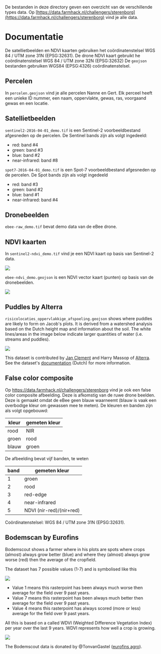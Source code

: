 De bestanden in deze directory geven een overzicht van de verschillende types data. Op [https://data.farmhack.nl/challengers/sterenborg](https://data.farmhack.nl/challengers/sterenborg) vind je alle data.

# Documentatie

De satellietbeelden en NDVI kaarten gebruiken het coördinatenstelsel WGS 84 / UTM zone 31N (EPSG:32631). De drone NDVI kaart gebruikt he coördinatenstelsel WGS 84 / UTM zone 32N (EPSG:32632) De `geojson` bestanden gebruiken WGS84 (EPSG:4326) coördinatenstelsel.

## Percelen

In `percelen.geojson` vind je alle percelen Nanne en Gert. Elk perceel heeft een unieke ID nummer, een naam, oppervlakte, gewas, ras, voorgaand gewas en een locatie.

## Satellietbeelden

`sentinel2-2016-04-01_demo.tif` is een Sentinel-2 voorbeeldbestand afgesneden op de percelen. De Sentinel bands zijn als volgt ingedeeld:

- red: band #4
- green: band #3
- blue: band #2
- near-infrared: band #8

 `spot7-2016-04-01_demo.tif` is een Spot-7 voorbeeldbestand afgesneden op de percelen. De Spot bands zijn als volgt ingedeeld

 - red: band #3
 - green: band #2
 - blue: band #1
 - near-infrared: band #4

## Dronebeelden

`ebee-raw_demo.tif` bevat demo data van de eBee drone.

## NDVI kaarten

In `sentinel2-ndvi_demo.tif` vind je een NDVI kaart op basis van Sentinel-2 data.

![](https://raw.githubusercontent.com/FarmHackNL/FarmHack/master/challengers/sterenborg/data/images/ndvi.png)

`ebee-ndvi_demo.geojson` is een NDVI vector kaart (punten) op basis van de dronebeelden.

![](https://raw.githubusercontent.com/FarmHackNL/FarmHack/master/challengers/sterenborg/data/images/ebee-ndvi.png)

## Puddles by Alterra
 `risicolocaties_oppervlakkige_afspoeling.geojson` shows where puddles are likely to form on Jacob's plots. It is derived from a watershed analysis based on the Dutch height map and information about the soil. The white lines/areas in the image below indicate larger quantities of water (i.e. streams and puddles).

 ![](https://raw.githubusercontent.com/FarmHackNL/FarmHack/master/challengers/vandenborne/data/images/watershed.png)

 This dataset is contributed by [Jan Clement](https://twitter.com/geo_jan) and Harry Massop of [Alterra](https://www.wageningenur.nl/en/Expertise-Services/Research-Institutes/alterra.htm). See the dataset's [documentation](http://www.wageningenur.nl/nl/Publicatie-details.htm?publicationId=publication-way-343536353534) (Dutch) for more information.

## False color composite

Op https://data.farmhack.nl/challengers/sterenborg vind je ook een false color composite afbeelding. Deze is afkomstig van de ruwe drone beelden. Deze is gemaakt omdat de eBee geen blauw waarneemt (blauw is vaak een overbodige kleur om gewassen mee te meten). De kleuren en banden zijn als volgt opgebouwd:

|kleur|gemeten kleur|
|---|---|
|rood| NIR|
|groen|rood|
|blauw|groen|

De afbeelding bevat vijf banden, te weten

|band|gemeten kleur|
|---|---|
|1| groen|
|2| rood|
|3| red-edge|
|4| near-infrared|
|5| NDVI (nir-red)/(nir+red)|

Coördinatenstelsel: WGS 84 / UTM zone 31N (EPSG:32631).

## Bodemscan by Eurofins

Bodemscout shows a farmer where in his plots are spots where crops (almost) always grow better (blue) and where they (almost) always grow worse (red) then the average of the cropfield.

The dataset has 7 possible values (1-7) and is symbolised like this

![](https://raw.githubusercontent.com/FarmHackNL/FarmHack/master/challengers/sterenborg/data/images/bodemscan_eurofins_legend.gif)

- Value 1 means this rasterpoint has been always much worse then average for the field over 9 past years.
- Value 7 means this rasterpoint has been always much better then average for the field over 9 past years.
- Value 4 means this rasterpoint has always scored (more or less) average for the field over 9 past years.

All this is based on a called WDVI (Weighted Difference Vegetation Index) per year over the last 9 years. WDVI represents how well a crop is growing.

![](https://raw.githubusercontent.com/FarmHackNL/FarmHack/master/challengers/sterenborg/data/images/bodemscan_eurofins_example.gif)

The Bodemscout data is donated by @TonvanGastel ([eurofins agro](http://blgg.agroxpertus.nl)).
